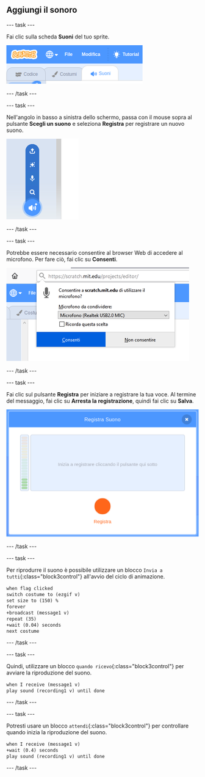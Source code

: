 ## Aggiungi il sonoro

--- task ---

Fai clic sulla scheda **Suoni** del tuo sprite.

![immagine che mostra la scheda Suoni per lo sprite selezionata](images/sounds-tab.png)

--- /task ---

--- task ---

Nell'angolo in basso a sinistra dello schermo, passa con il mouse sopra al pulsante **Scegli un suono** e seleziona **Registra** per registrare un nuovo suono.

![immagine che mostra il pulsante Scegli un suono selezionato con Registra un suono evidenziato](images/record-sound.png)

--- /task ---

--- task ---

Potrebbe essere necessario consentire al browser Web di accedere al microfono. Per fare ciò, fai clic su **Consenti**.

![immagine che mostra la richiesta del browser Web per abilitare l'accesso al microfono](images/allow-mic.png)

--- /task ---

--- task ---

Fai clic sul pulsante **Registra** per iniziare a registrare la tua voce. Al termine del messaggio, fai clic su **Arresta la registrazione**, quindi fai clic su **Salva**.

![immagine che mostra la finestra di registrazione in Scratch](images/record.png)

--- /task ---

--- task ---

Per riprodurre il suono è possibile utilizzare un blocco `Invia a tutti`{:class="block3control"} all'avvio del ciclo di animazione.

```blocks3
when flag clicked
switch costume to (ezgif v)
set size to (150) %
forever
+broadcast (message1 v)
repeat (35)
+wait (0.04) seconds
next costume
```

--- /task ---

--- task ---

Quindi, utilizzare un blocco `quando ricevo`{:class="block3control"} per avviare la riproduzione del suono.

```blocks3
when I receive (message1 v)
play sound (recording1 v) until done
```

--- /task ---

--- task ---

Potresti usare un blocco `attendi`{:class="block3control"} per controllare quando inizia la riproduzione del suono.

```blocks3
when I receive (message1 v)
+wait (0.4) seconds
play sound (recording1 v) until done
```

--- /task ---



